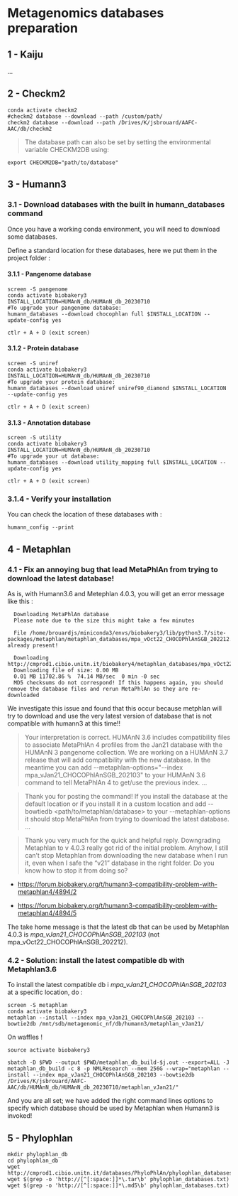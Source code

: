 # Metagenomics databases preparation




## 1 - Kaiju

...

## 2 - Checkm2

```shell
conda activate checkm2
#checkm2 database --download --path /custom/path/
checkm2 database --download --path /Drives/K/jsbrouard/AAFC-AAC/db/checkm2
```

>The database path can also be set by setting the environmental variable CHECKM2DB using:

```shell
export CHECKM2DB="path/to/database"
```


## 3 - Humann3

### 3.1 - Download databases with the built in humann_databases command
Once you have a working conda environment, you will need to download some databases.

Define a standard location for these databases, here we put them in the project folder :

#### 3.1.1 - Pangenome database

```shell
screen -S pangenome
conda activate biobakery3
INSTALL_LOCATION=HUMAnN_db/HUMAnN_db_20230710
#To upgrade your pangenome database: 
humann_databases --download chocophlan full $INSTALL_LOCATION --update-config yes

ctlr + A + D (exit screen)
```

#### 3.1.2 - Protein database

```shell
screen -S uniref
conda activate biobakery3
INSTALL_LOCATION=HUMAnN_db/HUMAnN_db_20230710
#To upgrade your protein database: 
humann_databases --download uniref uniref90_diamond $INSTALL_LOCATION --update-config yes

ctlr + A + D (exit screen)
```

#### 3.1.3 - Annotation database

```shell
screen -S utility
conda activate biobakery3
INSTALL_LOCATION=HUMAnN_db/HUMAnN_db_20230710
#To upgrade your ut database: 
humann_databases --download utility_mapping full $INSTALL_LOCATION --update-config yes

ctlr + A + D (exit screen)
```


### 3.1.4 - Verify your installation
You can check the location of these databases with :

```shell
humann_config --print
```

## 4 - Metaphlan

### 4.1 - Fix an annoying bug that lead MetaPhlAn from trying to download the latest database!
As is, with Humann3.6 and Metephlan 4.0.3, you will get an error message like this  :

```shell
  Downloading MetaPhlAn database
  Please note due to the size this might take a few minutes

  File /home/brouardjs/miniconda3/envs/biobakery3/lib/python3.7/site-packages/metaphlan/metaphlan_databases/mpa_vOct22_CHOCOPhlAnSGB_202212.tar already present!

  Downloading http://cmprod1.cibio.unitn.it/biobakery4/metaphlan_databases/mpa_vOct22_CHOCOPhlAnSGB_202212.md5
  Downloading file of size: 0.00 MB
  0.01 MB 11702.86 %  74.14 MB/sec  0 min -0 sec
  MD5 checksums do not correspond! If this happens again, you should remove the database files and rerun MetaPhlAn so they are re-downloaded
```


We investigate this issue and found that this occur because metphlan will try to download and use the very latest version of database that is not compatible with humann3 at this time!!


> Your interpretation is correct. HUMAnN 3.6 includes compatibility files to associate MetaPhlAn 4 profiles from the Jan21 database with the HUMAnN 3 pangenome collection. We are working on a HUMAnN 3.7 release that will add compatibility with the new database. In the meantime you can add --metaphlan-options="--index mpa_vJan21_CHOCOPhlAnSGB_202103" to your HUMAnN 3.6 command to tell MetaPhlAn 4 to get/use the previous index.
...

> Thank you for posting the command! If you install the database at the default location or if you install it in a custom location and add --bowtiedb <path/to/metaphlan/database> to your --metaphlan-options it should stop MetaPhlAn from trying to download the latest database.
...


> Thank you very much for the quick and helpful reply. Downgrading Metaphlan to v 4.0.3 really got rid of the initial problem. Anyhow, I still can’t stop Metaphlan from downloading the new database when I run it, even when I safe the “v21” database in the right folder. Do you know how to stop it from doing so?


  * https://forum.biobakery.org/t/humann3-compatibility-problem-with-metaphlan4/4894/2

  * https://forum.biobakery.org/t/humann3-compatibility-problem-with-metaphlan4/4894/5


The take home message is that the latest db that can be used by Metaphlan 4.0.3 is *mpa_vJan21_CHOCOPhlAnSGB_202103* (not mpa_vOct22_CHOCOPhlAnSGB_202212).


### 4.2 - Solution: install the **latest compatible db** with Metaphlan3.6
To install the latest compatible db i *mpa_vJan21_CHOCOPhlAnSGB_202103* at a specific location, do :

```shell
screen -S metaphlan
conda activate biobakery3
metaphlan --install --index mpa_vJan21_CHOCOPhlAnSGB_202103 --bowtie2db /mnt/sdb/metagenomic_nf/db/humann3/metaphlan_vJan21/
```

On waffles !
```shell
source activate biobakery3

sbatch -D $PWD --output $PWD/metaphlan_db_build-$j.out --export=ALL -J metaphlan_db_build -c 8 -p NMLResearch --mem 256G --wrap="metaphlan --install --index mpa_vJan21_CHOCOPhlAnSGB_202103 --bowtie2db /Drives/K/jsbrouard/AAFC-AAC/db/HUMAnN_db/HUMAnN_db_20230710/metaphlan_vJan21/"
```


And you are all set; we have added the right command lines options to specify which database should be used by Metaphlan when Humann3 is invoked!

## 5 - Phylophlan

  ```shell 
  mkdir phylophlan_db
  cd phylophlan_db
  wget http://cmprod1.cibio.unitn.it/databases/PhyloPhlAn/phylophlan_databases.txt
  wget $(grep -o 'http://[^[:space:]]*\.tar\b' phylophlan_databases.txt)
  wget $(grep -o 'http://[^[:space:]]*\.md5\b' phylophlan_databases.txt)
  ```